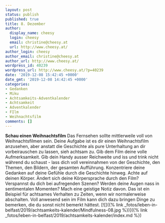 ```yaml
---
layout: post
status: publish
published: true
title: 8. Dezember
author:
  display_name: cheesy
  login: cheesy
  email: christine@cheesy.at
  url: http://www.cheesy.at/
author_login: cheesy
author_email: christine@cheesy.at
author_url: http://www.cheesy.at/
wordpress_id: 40239
wordpress_url: http://www.cheesy.at/?p=40239
date: '2019-12-08 15:42:45 +0000'
date_gmt: '2019-12-08 14:42:45 +0000'
categories:
- Gedanken
- Miku
- Achtsamkeits-Adventkalender
- Achtsamkeit
- Adventkalender
- FIlm
- Weihnachtsfilm
comments: []
---
```

 **Schau einen Weihnachtsfilm**
Das Fernsehen sollte mittlerweile voll von Weihnachtsfilmen sein. Deine Aufgabe ist es dir einen Weihnachtsfilm anzusehen, aber anstatt die Geschichte als pure Unterhaltung an dir vorbeirauschen zu lassen, sieh achtsam zu.
Gib dem Film deine volle Aufmerksamkeit. Gib dein Handy ausser Reichweite und iss und trink nicht während du schaust - lass dich voll vereinnahmen von der Geschichte, den Themen, den Bildern, der gesamten Aufführung.
Konzentriere deine Gedanken auf deine Gefühle durch die Geschichte hinweg. Achte auf deinen Körper. Ändert sich deine Körpersprache durch den Film? Verspannst du dich bei aufregenden Szenen? Werden deine Augen nass in sentimentalen Momenten? Mach eine geistige Notiz davon.
Das ist ein Beispiel für achtsames Verhalten zu Zeiten, wenn wir normalerweise abschalten. Voll anwesend sein im Film kann dich dazu bringen Dinge zu bemerken, die du sonst nicht bemerkt hättest.
[![]({% link _fotos/leben-in-belfast/2019/achtsamkeits-kalender/Mindfulness-08.jpg %})]({% link _fotos/leben-in-belfast/2019/achtsamkeits-kalender/index.md %})
